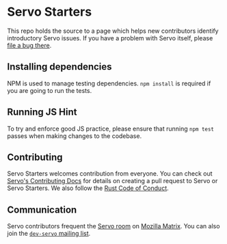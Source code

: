 # Servo Starters

This repo holds the source to a page which helps new contributors identify
introductory Servo issues. If you have a problem with Servo itself, please
[file a bug there](https://github.com/servo/servo/issues/new).

## Installing dependencies

NPM is used to manage testing dependencies. `npm install` is required if you
are going to run the tests.

## Running JS Hint

To try and enforce good JS practice, please ensure that running `npm test`
passes when making changes to the codebase.

## Contributing

Servo Starters welcomes contribution from everyone. You can check out
[Servo's Contributing Docs](https://github.com/servo/servo/blob/master/CONTRIBUTING.md) for details on creating a
pull request to Servo or Servo Starters.  We also follow the
[Rust Code of Conduct](https://www.rust-lang.org/conduct.html).

## Communication

Servo contributors frequent the [Servo room](https://chat.mozilla.org/#/room/#servo:mozilla.org) on [Mozilla Matrix](https://wiki.mozilla.org/Matrix).
You can also join the [`dev-servo` mailing list](https://lists.mozilla.org/listinfo/dev-servo).
